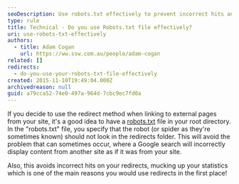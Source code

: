 ```yaml
---
seoDescription: Use robots.txt effectively to prevent incorrect hits and maintain accurate statistics by specifying crawlable areas for search engines.
type: rule
title: Technical - Do you use Robots.txt file effectively?
uri: use-robots-txt-effectively
authors:
  - title: Adam Cogan
    url: https://ww.ssw.com.au/people/adam-cogan
related: []
redirects:
  - do-you-use-your-robots-txt-file-effectively
created: 2015-11-10T19:49:04.000Z
archivedreason: null
guid: a79cca52-74e0-497a-964d-7cbc9ec7fd0a
---
```


If you decide to use the redirect method when linking to external pages from your site, it's a good idea to have a [robots.txt](https://www.robotstxt.org) file in your root directory. In the "robots.txt" file, you specify that the robot (or spider as they're sometimes known) should not look in the redirects folder. This will avoid the problem that can sometimes occur, where a Google search will incorrectly display content from another site as if it was from your site.

<!--endintro-->

Also, this avoids incorrect hits on your redirects, mucking up your statistics which is one of the main reasons you would use redirects in the first place!
